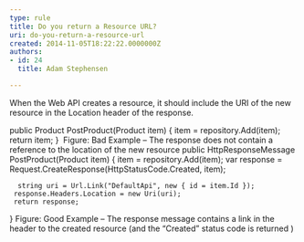 ```yaml
---
type: rule
title: Do you return a Resource URL?
uri: do-you-return-a-resource-url
created: 2014-11-05T18:22:22.0000000Z
authors:
- id: 24
  title: Adam Stephensen

---
```


When the Web API creates a resource, it should include the URI of the new resource in the Location header of the response.
 
public Product PostProduct(Product item)
 {
 item = repository.Add(item);
 return item;
 } 
Figure: Bad Example – The response does not contain a reference to the location of the new resource 
public HttpResponseMessage PostProduct(Product item)
 {
     item = repository.Add(item);
     var response = Request.CreateResponse(HttpStatusCode.Created, item);

      string uri = Url.Link("DefaultApi", new { id = item.Id });
     response.Headers.Location = new Uri(uri);
     return response;
 }
Figure: Good Example – The response message contains a link in the header to the created resource (and the “Created” status code is returned )
